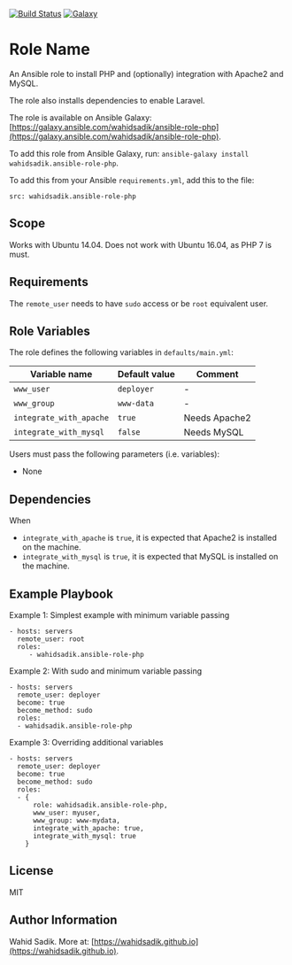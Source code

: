 [![Build Status](https://travis-ci.org/wahidsadik/ansible-role-php.svg?branch=master)](https://travis-ci.org/wahidsadik/ansible-role-php)
[![Galaxy](https://img.shields.io/badge/galaxy-ansible--role--php-green.svg)](https://galaxy.ansible.com/wahidsadik/ansible-role-php)

Role Name
=========

An Ansible role to install PHP and (optionally) integration with Apache2 and MySQL.

The role also installs dependencies to enable Laravel.


The role is available on Ansible Galaxy: [https://galaxy.ansible.com/wahidsadik/ansible-role-php](https://galaxy.ansible.com/wahidsadik/ansible-role-php).

To add this role from Ansible Galaxy, run: `ansible-galaxy install wahidsadik.ansible-role-php`.

To add this from your Ansible `requirements.yml`, add this to the file:

    src: wahidsadik.ansible-role-php

Scope
-----
Works with Ubuntu 14.04.
Does not work with Ubuntu 16.04, as PHP 7 is must.


Requirements
------------
The `remote_user` needs to have `sudo` access or be `root` equivalent user.

Role Variables
--------------

The role defines the following variables in `defaults/main.yml`:

Variable name|Default value|Comment
-------------|-------------|-------
`www_user` | `deployer` | -
`www_group` | `www-data` | -
`integrate_with_apache` | `true` | Needs Apache2
`integrate_with_mysql` | `false` | Needs MySQL

Users must pass the following parameters (i.e. variables):

- None


Dependencies
------------

When

- `integrate_with_apache` is `true`, it is expected that Apache2 is installed on the machine.
- `integrate_with_mysql` is `true`, it is expected that MySQL is installed on the machine.

Example Playbook
----------------

Example 1: Simplest example with minimum variable passing

    - hosts: servers
      remote_user: root
      roles:
         - wahidsadik.ansible-role-php

Example 2: With sudo and minimum variable passing

    - hosts: servers
      remote_user: deployer
      become: true
      become_method: sudo
      roles:
      - wahidsadik.ansible-role-php

Example 3: Overriding additional variables

    - hosts: servers
      remote_user: deployer
      become: true
      become_method: sudo
      roles:
      - {
          role: wahidsadik.ansible-role-php,
          www_user: myuser,
          www_group: www-mydata,
          integrate_with_apache: true,
          integrate_with_mysql: true
        }

License
-------

MIT

Author Information
------------------

Wahid Sadik. More at: [https://wahidsadik.github.io](https://wahidsadik.github.io).
